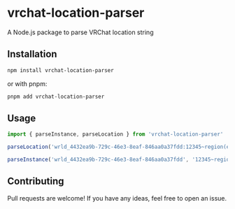# vrchat-location-parser

A Node.js package to parse VRChat location string

## Installation

```sh
npm install vrchat-location-parser
```

or with pnpm:

```sh
pnpm add vrchat-location-parser
```

## Usage

```ts
import { parseInstance, parseLocation } from 'vrchat-location-parser'

parseLocation('wrld_4432ea9b-729c-46e3-8eaf-846aa0a37fdd:12345~region(eu)')

parseInstance('wrld_4432ea9b-729c-46e3-8eaf-846aa0a37fdd', '12345~region(eu)')

```

## Contributing
Pull requests are welcome! If you have any ideas, feel free to open an issue.

